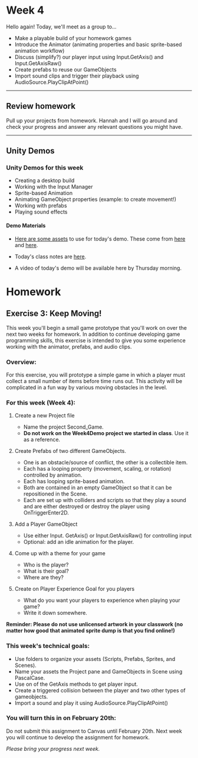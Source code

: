 # Week 4
Hello again! Today, we'll meet as a group to...
- Make a playable build of your homework games
- Introduce the Animator (animating properties and basic sprite-based animation workflow)
- Discuss (simplify?) our player input using Input.GetAxis() and Input.GetAxisRaw()
- Create prefabs to reuse our GameObjects
- Import sound clips and trigger their playback using AudioSource.PlayClipAtPoint()


---

## Review homework
Pull up your projects from homework. Hannah and I will go around and check your progress and answer any relevant questions you might have. 

---

## Unity Demos

### Unity Demos for this week
- Creating a desktop build
- Working with the Input Manager
- Sprite-based Animation
- Animating GameObject properties (example: to create movement!)
- Working with prefabs
- Playing sound effects

#### Demo Materials
- [Here are some assets](https://drive.google.com/file/d/1onxp0kVKR4rcNcvdc4ore9a51cq3_sCK/view?usp=sharing) to use for today's demo. These come from [here](https://kenney.nl/assets/pixel-platformer) and [here](https://sfxr.me/).
- Today's class notes are [here](https://docs.google.com/document/d/1BNluap4vDKJcnzkxuHk_-zzu1P5IxhdzW4bZmiXsk7w/edit?usp=sharing). 

- A video of today's demo will be available here by Thursday morning. 

# Homework

## Exercise 3: Keep Moving!
This week you'll begin a small game prototype that you'll work on over the next two weeks for homework. In addition to continue developing game programming skills, this exercise is intended to give you some experience working with the animator, prefabs, and audio clips.

### Overview:
For this exercise, you will prototype a simple game in which a player must collect a small number of items before time runs out. This activity will be complicated in a fun way by various moving obstacles in the level.

### For this week (Week 4):
1. Create a new Project file
    - Name the project Second_Game.
    - __Do not work on the Week4Demo project we started in class__. Use it as a reference.


1. Create Prefabs of two different GameObjects.
    - One is an obstacle/source of conflict, the other is a collectible item.
    - Each has a looping property (movement, scaling, or rotation) controlled by animation.
    - Each has looping sprite-based animation.
    - Both are contained in an empty GameObject so that it can be repositioned in the Scene.
    - Each are set up with colliders and scripts so that they play a sound and are either destroyed or destroy the player using OnTriggerEnter2D.

2. Add a Player GameObject
    - Use either Input. GetAxis() or Input.GetAxisRaw() for controlling input
    - Optional: add an idle animation for the player.

3. Come up with a theme for your game
    - Who is the player?
    - What is their goal?
    - Where are they?

4. Create on Player Experience Goal for you players
    - What do you want your players to experience when playing your game?
    - Write it down somewhere.


__Reminder: Please do not use unlicensed artwork in your classwork (no matter how good that animated sprite dump is that you find online!)__


### This week's technical goals:
- Use folders to organize your assets (Scripts, Prefabs, Sprites, and Scenes).
- Name your assets the Project pane and GameObjects in Scene using PascalCase.
- Use on of the GetAxis methods to get player input.
- Create a triggered collision between the player and two other types of gameobjects.
- Import a sound and play it using AudioSource.PlayClipAtPoint()

### You will turn this in on February 20th:
Do not submit this assignment to Canvas until February 20th. Next week you will continue to develop the assignment for homework.

_Please bring your progress next week._
